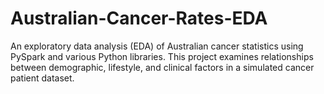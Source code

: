 # Australian-Cancer-Rates-EDA
An exploratory data analysis (EDA) of Australian cancer statistics using PySpark and various Python libraries. This project examines relationships between demographic, lifestyle, and clinical factors in a simulated cancer patient dataset.
